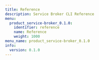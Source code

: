 ```yaml
---
title: Reference
description: Service Broker CLI Reference
menu:
  product_service-broker_0.1.0:
    identifier: reference
    name: Reference
    weight: 1000
menu_name: product_service-broker_0.1.0
info:
  version: 0.1.0
---
```


